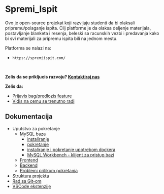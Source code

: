 # Spremi_Ispit

Ovo je open-source projekat koji razvijaju studenti da bi olaksali pripremu/polaganje ispita. Cilj platforme je da olaksa deljenje
materijala, postavljanje blanketa i resenja, beleski sa racunskih vezbi i predavanja kako bi svi materijali za pripremu ispita bili na jednom mestu. 
            
Platforma se nalazi na:
- `https://spremiispit.com/`
<br/>

**Zelis da se prikljucis razvoju? [Kontaktiraj nas](https://docs.google.com/document/d/1ktu2u97ZVWWkA9iWx_NgcXP7n91FJ2GnkX14wuvooW0/edit?usp=sharing)** 

**Zelis da:**
- [Prijavis bag/predlozis feature](https://docs.google.com/document/d/1AefnDWibn1vOFxZAfTC9L-vOkv2DqdEr94SYz4Nx_4o/edit?usp=sharing)
- [Vidis na cemu se trenutno radi](https://trello.com/b/gF0nh6ti/spremiispit)


## Dokumentacija 


- Uputstvo za pokretanje
  - MySQL baza
    - [instaliranje](https://docs.google.com/document/d/1PxhFdCTfH_la1ij6lwfKbuemNQaGKCs1wZzD4mY5xAk/edit?usp=sharing)
    - [pokretanje](https://docs.google.com/document/d/1Dyoh1uTMZvAOR_AH8JLqafwXsEz1aiMlwJL9OGkdKLc/edit?usp=sharing)
    - [instaliranje i pokretanje upotrebom dockera](https://docs.google.com/document/d/1lv84Qiq_oSEBrrshPx5gVbJDIoM0qCJTRARPB7IbWSk/edit?usp=sharing)
    - [MySQL Workbench - klijent za pristup bazi](https://docs.google.com/document/d/1XT6feHDcYoQpESoSNlTXOp0Fl2jrtD4JwzYYV4O11sE/edit?usp=sharing)
  - [Frontend](https://docs.google.com/document/d/1-AgcQNSSi16ypLf96B-0pxJGx-3ZwC9XmrhUyfgjJZg/edit?usp=sharing)
  - [Backend](https://docs.google.com/document/d/1cXAO0ck8LHWprjVG-H5cCPdwNGJ7icwVorjL45wxDB4/edit?usp=sharing)
  - [Problemi prilikom pokretanja](https://docs.google.com/document/d/1nfrieiwq_xHJP0rLRROuo7rsm7R1gXOOkml7KH5pdaw/edit?usp=sharing)
- [Struktura projekta](https://docs.google.com/document/d/1Vq2z7Kx_fRaNpyl-2-wBLTEcomYKPWVxOzM2CHXtpzo/edit?usp=sharing)
- [Rad sa Git-om](https://docs.google.com/document/d/118dBSjOZmIkGSI6xehqTRq-v22wReFTUcprthWl9aJM/edit?usp=sharing)
- [VSCode ekstenzije](https://docs.google.com/document/d/1NniQqS0b02xZUTM7sHaBabt01OS-G_KODQHU9w9xUcY/edit?usp=sharing)

